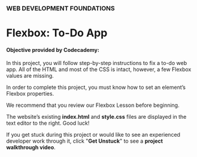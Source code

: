 ### WEB DEVELOPMENT FOUNDATIONS

# Flexbox: To-Do App

#### Objective provided by Codecademy:

In this project, you will follow step-by-step instructions to fix a to-do web app. All of the HTML and most of the CSS is intact, however, a few Flexbox values are missing.

In order to complete this project, you must know how to set an element’s Flexbox properties.

We recommend that you review our Flexbox Lesson before beginning.

The website’s existing **index.html** and **style.css** files are displayed in the text editor to the right. Good luck!

If you get stuck during this project or would like to see an experienced developer work through it, click "**Get Unstuck**" to see a **project walkthrough video**.
